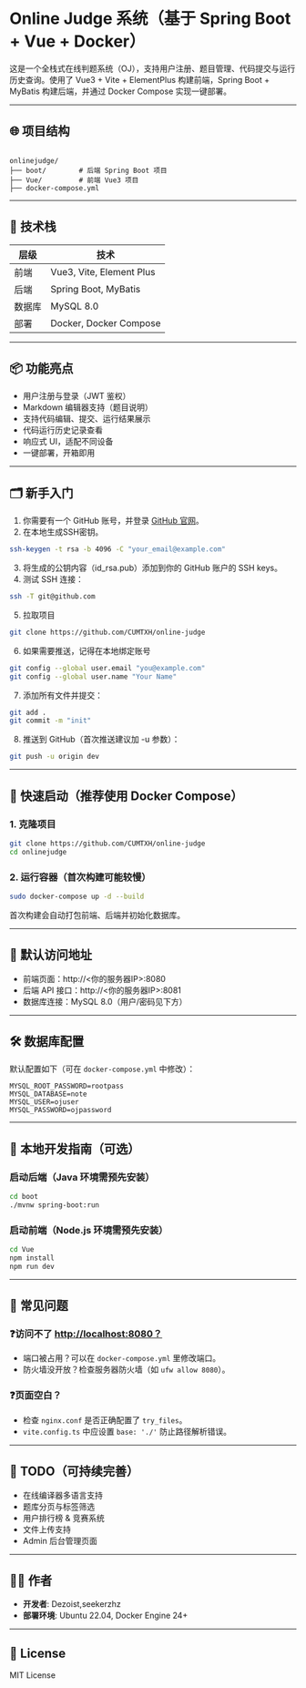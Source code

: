 # Online Judge 系统（基于 Spring Boot + Vue + Docker）

这是一个全栈式在线判题系统（OJ），支持用户注册、题目管理、代码提交与运行历史查询。使用了 Vue3 + Vite + ElementPlus 构建前端，Spring Boot + MyBatis 构建后端，并通过 Docker Compose 实现一键部署。

---

## 🌐 项目结构

```

onlinejudge/
├── boot/        # 后端 Spring Boot 项目
├── Vue/         # 前端 Vue3 项目
├── docker-compose.yml

````

---

## 🚀 技术栈

| 层级 | 技术                     |
|------|--------------------------|
| 前端 | Vue3, Vite, Element Plus |
| 后端 | Spring Boot, MyBatis     |
| 数据库 | MySQL 8.0             |
| 部署 | Docker, Docker Compose  |

---

## 📦 功能亮点

- 用户注册与登录（JWT 鉴权）
- Markdown 编辑器支持（题目说明）
- 支持代码编辑、提交、运行结果展示
- 代码运行历史记录查看
- 响应式 UI，适配不同设备
- 一键部署，开箱即用

---

## 🗂️ 新手入门

1. 你需要有一个 GitHub 账号，并登录 [GitHub 官网](https://github.com)。
2. 在本地生成SSH密钥。
```bash
ssh-keygen -t rsa -b 4096 -C "your_email@example.com"
```
3. 将生成的公钥内容（id_rsa.pub）添加到你的 GitHub 账户的 SSH keys。
4. 测试 SSH 连接：
```bash
ssh -T git@github.com
```
5. 拉取项目 
```bash
git clone https://github.com/CUMTXH/online-judge
```
6. 如果需要推送，记得在本地绑定账号
```bash
git config --global user.email "you@example.com"
git config --global user.name "Your Name"
```
7. 添加所有文件并提交：
```bash
git add .
git commit -m "init"
```
8. 推送到 GitHub（首次推送建议加 -u 参数）：
```bash
git push -u origin dev
```

---

## 🧱 快速启动（推荐使用 Docker Compose）

### 1. 克隆项目

```bash
git clone https://github.com/CUMTXH/online-judge
cd onlinejudge
````

### 2. 运行容器（首次构建可能较慢）

```bash
sudo docker-compose up -d --build
```

首次构建会自动打包前端、后端并初始化数据库。

---

## 🔗 默认访问地址

* 前端页面：http\://<你的服务器IP>:8080
* 后端 API 接口：http\://<你的服务器IP>:8081
* 数据库连接：MySQL 8.0（用户/密码见下方）

---

## 🛠️ 数据库配置

默认配置如下（可在 `docker-compose.yml` 中修改）：

```env
MYSQL_ROOT_PASSWORD=rootpass
MYSQL_DATABASE=note
MYSQL_USER=ojuser
MYSQL_PASSWORD=ojpassword
```

---

## 📁 本地开发指南（可选）

### 启动后端（Java 环境需预先安装）

```bash
cd boot
./mvnw spring-boot:run
```

### 启动前端（Node.js 环境需预先安装）

```bash
cd Vue
npm install
npm run dev
```

---

## 🧠 常见问题

### ❓访问不了 [http://localhost:8080？](http://localhost:8080？)

* 端口被占用？可以在 `docker-compose.yml` 里修改端口。
* 防火墙没开放？检查服务器防火墙（如 `ufw allow 8080`）。

### ❓页面空白？

* 检查 `nginx.conf` 是否正确配置了 `try_files`。
* `vite.config.ts` 中应设置 `base: './'` 防止路径解析错误。

---

## 📌 TODO（可持续完善）

* 在线编译器多语言支持
* 题库分页与标签筛选
* 用户排行榜 & 竞赛系统
* 文件上传支持
* Admin 后台管理页面

---

## 🧑‍💻 作者

* **开发者**: Dezoist,seekerzhz
* **部署环境**: Ubuntu 22.04, Docker Engine 24+

---

## 📜 License

MIT License
